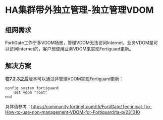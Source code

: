 # HA集群带外独立管理-独立管理VDOM

## 组网需求

FortiGate工作于多VDOM场景，管理VDOM无法访问Internet，业务VDOM是可以访问Internet的，客户想使用业务VDOM来实现Fortiguard更新。

## 解决方案

**在7.2.3之后**版本可以通过非管理VDOM实现Fortiguard更新：

```
config system fortiguard
	set vdom "root"
end
```

具体请参考：https://community.fortinet.com/t5/FortiGate/Technical-Tip-How-to-use-non-management-VDOM-for-Fortiguard/ta-p/231010
